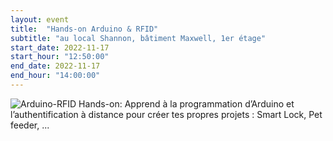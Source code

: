 ```yaml
---
layout: event
title:  "Hands-on Arduino & RFID"
subtitle: "au local Shannon, bâtiment Maxwell, 1er étage"
start_date: 2022-11-17
start_hour: "12:50:00"
end_date: 2022-11-17
end_hour: "14:00:00"
---
```


![Arduino-RFID Hands-on: Apprend à la programmation d’Arduino et l’authentification à distance pour créer tes propres projets : Smart Lock, Pet feeder, ...](/img/2022-11-17-hands-on-arduino-rfid/ClubElec_RFID_landscape.png)
